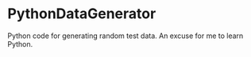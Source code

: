 # PythonDataGenerator
Python code for generating random test data. An excuse for me to learn Python.
